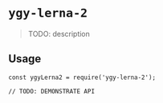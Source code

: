 # `ygy-lerna-2`

> TODO: description

## Usage

```
const ygyLerna2 = require('ygy-lerna-2');

// TODO: DEMONSTRATE API
```

